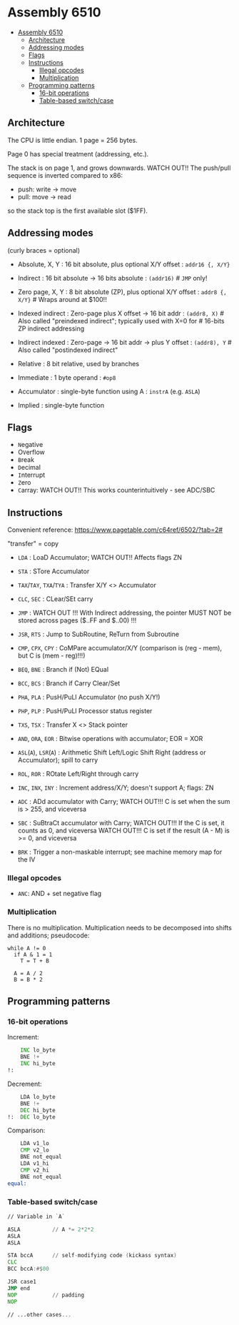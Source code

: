 # Assembly 6510

- [Assembly 6510](#assembly-6510)
  - [Architecture](#architecture)
  - [Addressing modes](#addressing-modes)
  - [Flags](#flags)
  - [Instructions](#instructions)
    - [Illegal opcodes](#illegal-opcodes)
    - [Multiplication](#multiplication)
  - [Programming patterns](#programming-patterns)
    - [16-bit operations](#16-bit-operations)
    - [Table-based switch/case](#table-based-switchcase)

## Architecture

The CPU is little endian. 1 page = 256 bytes.

Page 0 has special treatment (addressing, etc.).

The stack is on page 1, and grows downwards. WATCH OUT!! The push/pull sequence is inverted compared to x86:

- push: write -> move
- pull: move -> read

so the stack top is the first available slot ($1FF).

## Addressing modes

(curly braces = optional)

- Absolute, X, Y   : 16 bit absolute, plus optional X/Y offset     : `addr16 {, X/Y}`
- Indirect         : 16 bit absolute -> 16 bits absolute           : `(addr16)`       # `JMP` only!

- Zero page, X, Y  : 8 bit absolute (ZP), plus optional X/Y offset : `addr8 {, X/Y}`  # Wraps around at $100!!
- Indexed indirect : Zero-page plus X offset -> 16 bit addr        : `(addr8, X)`     # Also called "preindexed indirect"; typically used with X=0 for
                                                                                      # 16-bits ZP indirect addressing
- Indirect indexed : Zero-page -> 16 bit addr -> plus Y offset     : `(addr8), Y`     # Also called "postindexed indirect"

- Relative         : 8 bit relative, used by branches

- Immediate        : 1 byte operand                                : `#op8`
- Accumulator      : single-byte function using A                  : `instrA` (e.g. `ASLA`)
- Implied          : single-byte function

## Flags

- `N`egative
- O`V`erflow
- `B`reak
- `D`ecimal
- `I`nterrupt
- `Z`ero
- `C`array: WATCH OUT!! This works counterintuitively - see ADC/SBC

## Instructions

Convenient reference: https://www.pagetable.com/c64ref/6502/?tab=2#

"transfer" = copy

- `LDA`                    : LoaD Accumulator; WATCH OUT!! Affects flags ZN
- `STA`                    : STore Accumulator
- `TAX`/`TAY`, `TXA`/`TYA` : Transfer X/Y <> Accumulator

- `CLC`, `SEC`     : CLear/SEt carry

- `JMP`            : WATCH OUT !!! With Indirect addressing, the pointer MUST NOT be stored across pages ($..FF and $..00) !!!
- `JSR`, `RTS`     : Jump to SubRoutine, ReTurn from Subroutine

- `CMP`, `CPX`, `CPY` : CoMPare accumulator/X/Y (comparison is (reg - mem), but C is (mem - reg)!!!)
- `BEQ`, `BNE`        : Branch if (Not) EQual
- `BCC`, `BCS`        : Branch if Carry Clear/Set

- `PHA`, `PLA`     : PusH/PuLl Accumulator (no push X/Y!)
- `PHP`, `PLP`     : PusH/PuLl Processor status register
- `TXS`, `TSX`     : Transfer X <> Stack pointer

- `AND`, `ORA`, `EOR`    : Bitwise operations with accumulator; EOR = XOR
- `ASL`(`A`), `LSR`(`A`) : Arithmetic Shift Left/Logic Shift Right (address or Accumulator); spill to carry
- `ROL`, `ROR`           : ROtate Left/Right through carry

- `INC`, `INX`, `INY` : Increment address/X/Y; doesn't support A; flags: ZN
- `ADC`               : ADd accumulator with Carry; WATCH OUT!!! C is set when the sum is > 255, and viceversa
- `SBC`               : SuBtraCt accumulator with Carry; WATCH OUT!!! If the C is set, it counts as 0, and viceversa
                        WATCH OUT!!! C is set if the result (A - M) is >= 0, and viceversa

- `BRK`               : Trigger a non-maskable interrupt; see machine memory map for the IV

### Illegal opcodes

- `ANC`: AND + set negative flag

### Multiplication

There is no multiplication. Multiplication needs to be decomposed into shifts and additions; pseudocode:

```
while A != 0
  if A & 1 = 1
    T = T + B

  A = A / 2
  B = B * 2
```

## Programming patterns

### 16-bit operations

Increment:

```asm
    INC lo_byte
    BNE !+
    INC hi_byte
!:
```

Decrement:

```asm
    LDA lo_byte
    BNE !+
    DEC hi_byte
!:  DEC lo_byte
```

Comparison:

```asm
    LDA v1_lo
    CMP v2_lo
    BNE not_equal
    LDA v1_hi
    CMP v2_hi
    BNE not_equal
equal:
```

### Table-based switch/case

```asm
// Variable in `A`

ASLA          // A *= 2*2*2
ASLA
ASLA

STA bccA      // self-modifying code (kickass syntax)
CLC
BCC bccA:#$00

JSR case1
JMP end
NOP           // padding
NOP

// ...other cases...
```
